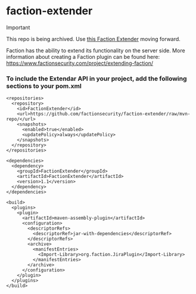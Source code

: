 # faction-extender

> [!IMPORTANT]
> This repo is being archived. Use [this Faction Extender](https://github.com/factionsecurity/FactionExtender) moving forward.

Faction has the ability to extend its functionality on the server side. More information about creating a Faction plugin can be found here: https://www.factionsecurity.com/project/extending-faction/

### To include the Extendar API in your project, add the following sections to your pom.xml

```
<repositories>
  <repository>
    <id>FactionExtender</id>
    <url>https://github.com/factionsecurity/faction-extender/raw/mvn-repo/</url>
    <snapshots>
      <enabled>true</enabled>
      <updatePolicy>always</updatePolicy>
    </snapshots>
  </repository>
</repositories>

<dependencies>
  <dependency>
    <groupId>FactionExtender</groupId>
    <artifactId>FactionExtender</artifactId>
    <version>1.1</version>
  </dependency>
</dependencies>

<build>
  <plugins>
    <plugin>
      <artifactId>maven-assembly-plugin</artifactId>
      <configuration>
        <descriptorRefs>
          <descriptorRef>jar-with-dependencies</descriptorRef>
        </descriptorRefs>
        <archive> 
          <manifestEntries>
            <Import-Library>org.faction.JiraPlugin</Import-Library>
          </manifestEntries>
        </archive>
      </configuration>
    </plugin>
  </plugins>
</build>
```
